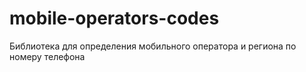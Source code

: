 # mobile-operators-codes
Библиотека для определения мобильного оператора и региона по номеру телефона
